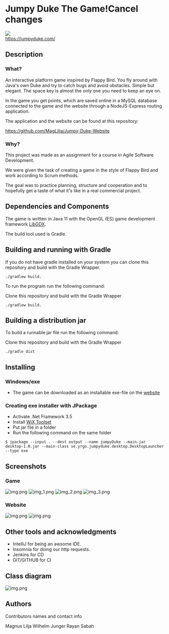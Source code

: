 # Jumpy Duke The Game!Cancel changes
![](assets_to_be_packed/DukeThree.png)                                                                                              
https://jumpyduke.com/

## Description

### What?

An interactive platform game inspired by Flappy Bird.
You fly around with Java's own Duke and try to catch bugs and avoid obstacles.
Simple but elegant. The space key is almost the only one you need to keep an eye on.

In the game you get points, which are saved online in a MySQL database connected to the game and the website
through a NodeJS-Express routing application.

The application and the website can be found at this repository:

https://github.com/MagLilja/Jumpy-Duke-Website

### Why?

This project was made as an assignment for a course in Agile Software Development.

We were given the task of creating a game in the style of Flappy Bird and work according to Scrum methods.

The goal was to practice planning, structure and cooperation and to 
hopefully get a taste of what it's like in a real commercial project.

## Dependencies and Components

The game is written in Java 11 with the OpenGL (ES) game development framework [LibGDX](https://libgdx.com/). 

The build tool used is Gradle. 

## Building and running with Gradle

If you do not have gradle installed on your system you can clone 
this repository and build with the Gradle Wrapper. 
```
./gradlew build.
```

To run the program run the following command:

Clone this repository and build with the Gradle Wrapper
```
./gradlew build.
```

## Building a distribution jar

To build a runnable jar file run the following command:

Clone this repository and build with the Gradle Wrapper
```
./gradle dist
```

## Installing

### Windows/exe

* The game can be downloaded as an installable exe-file on the [website](https://jumpyduke.com/download.html)

### Creating exe installer with JPackage

- Activate .Net Framework 3.5
- Install [WiX Toolset](https://wixtoolset.org/)
- Put jar file in a folder 
- Run the following command on the same folder 
```
$ jpackage --input . --dest output --name jumpyDuke --main-jar desktop-1.0.jar --main-class se.yrgo.jumpyduke.desktop.DesktopLauncher --type exe 
```

## Screenshots

### Game
![img.png](Storyboard/img.png)
![img_1.png](Storyboard/img_1.png)
![img_2.png](Storyboard/img_2.png)
![img_3.png](Storyboard/img_3.png)
### Website
![img.png](www1.png)
![img.png](www2.png)

## Other tools and acknowledgments 

- IntelliJ for being an awsome IDE.
- Insomnia for doing our http requests. 
- Jenkins for CD
- GIT/GITHUB for CI

## Class diagram

![img.png](Storyboard/diagram.png)

## Authors

Contributors names and contact info

Magnus Lilja
Wilhelm Junger
Rayan Sabah

